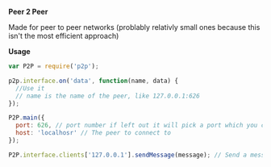 __Peer 2 Peer__

Made for peer to peer networks (problably relativly small ones because this isn't the most efficient approach)

__Usage__

````javascript
var P2P = require('p2p');

p2p.interface.on('data', function(name, data) {
  //Use it
  // name is the name of the peer, like 127.0.0.1:626
});

P2P.main({
  port: 626, // port number if left out it will pick a port which you can get like P2P.interface.port
  host: 'localhosr' // The peer to connect to
});

P2P.interface.clients['127.0.0.1'].sendMessage(message); // Send a message to the client the port is the server port
````